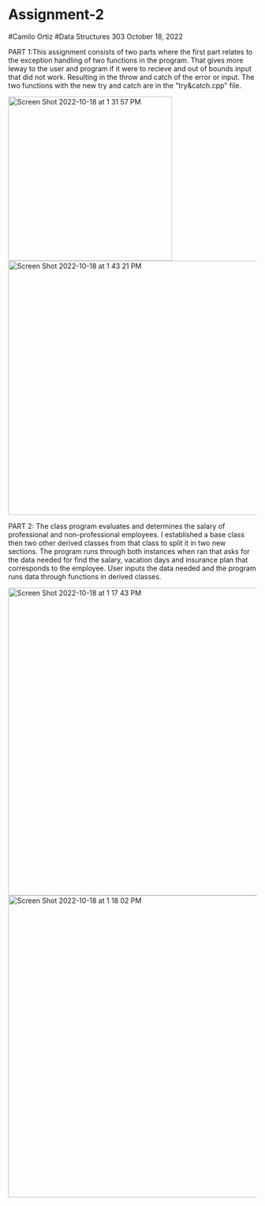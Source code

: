 # Assignment-2
#Camilo Ortiz
#Data Structures 303
October 18, 2022

PART 1:This assignment consists of two parts where the first part relates to the exception handling of two functions in the program. That gives more leway to the
user and program if it were to recieve and out of bounds input that did not work. Resulting in the throw and catch of the error or input. The two functions with the new try and catch are in the "try&catch.cpp" file.

<img width="332" alt="Screen Shot 2022-10-18 at 1 31 57 PM" src="https://user-images.githubusercontent.com/78284890/196537422-725891cb-fee6-41f8-af84-bbc0c10d4395.png">
<img width="514" alt="Screen Shot 2022-10-18 at 1 43 21 PM" src="https://user-images.githubusercontent.com/78284890/196537432-aa3bae30-3fb9-4eee-b5cb-5860f8c5b0e7.png">


PART 2: The class program evaluates and determines the salary of professional and non-professional employees. 
I established a base class then two other derived classes from that class to split it in two new sections. The program runs through both instances when ran
that asks for the data needed for find the salary, vacation days and insurance plan that corresponds to the employee. 
User inputs the data needed and the program runs data through functions in derived classes.

<img width="622" alt="Screen Shot 2022-10-18 at 1 17 43 PM" src="https://user-images.githubusercontent.com/78284890/196537275-6f75cb5d-a4cd-4647-b222-26156cb0043a.png">
<img width="611" alt="Screen Shot 2022-10-18 at 1 18 02 PM" src="https://user-images.githubusercontent.com/78284890/196537282-1c8d4634-4b8f-4df9-aca3-0a7a0a1da1d1.png">
